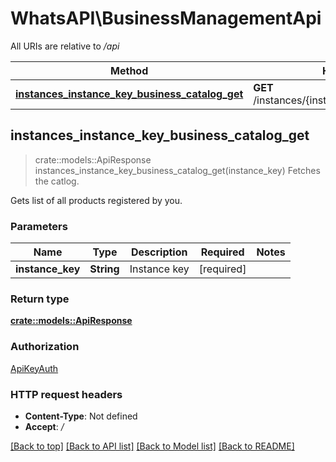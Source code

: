 # WhatsAPI\BusinessManagementApi

All URIs are relative to */api*

Method | HTTP request | Description
------------- | ------------- | -------------
[**instances_instance_key_business_catalog_get**](BusinessManagementApi.md#instances_instance_key_business_catalog_get) | **GET** /instances/{instance_key}/business/catalog | Fetches the catlog.



## instances_instance_key_business_catalog_get

> crate::models::ApiResponse instances_instance_key_business_catalog_get(instance_key)
Fetches the catlog.

Gets list of all products registered by you.

### Parameters


Name | Type | Description  | Required | Notes
------------- | ------------- | ------------- | ------------- | -------------
**instance_key** | **String** | Instance key | [required] |

### Return type

[**crate::models::ApiResponse**](APIResponse.md)

### Authorization

[ApiKeyAuth](../README.md#ApiKeyAuth)

### HTTP request headers

- **Content-Type**: Not defined
- **Accept**: */*

[[Back to top]](#) [[Back to API list]](../README.md#documentation-for-api-endpoints) [[Back to Model list]](../README.md#documentation-for-models) [[Back to README]](../README.md)


